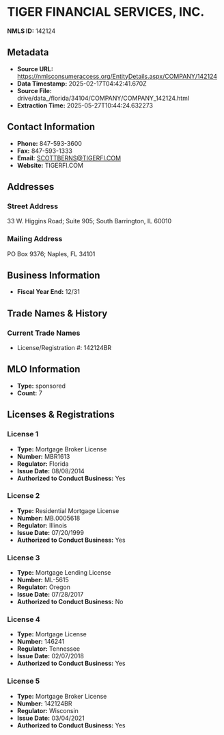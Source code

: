 # TIGER FINANCIAL SERVICES, INC.

**NMLS ID:** 142124

## Metadata
- **Source URL:** https://nmlsconsumeraccess.org/EntityDetails.aspx/COMPANY/142124
- **Data Timestamp:** 2025-02-17T04:42:41.670Z
- **Source File:** drive/data_/florida/34104/COMPANY/COMPANY_142124.html
- **Extraction Time:** 2025-05-27T10:44:24.632273

## Contact Information
- **Phone:** 847-593-3600
- **Fax:** 847-593-1333
- **Email:** SCOTTBERNS@TIGERFI.COM
- **Website:** TIGERFI.COM

## Addresses
### Street Address
33 W. Higgins Road; Suite 905; South Barrington, IL 60010

### Mailing Address
PO Box 9376; Naples, FL 34101

## Business Information
- **Fiscal Year End:** 12/31

## Trade Names & History
### Current Trade Names
- License/Registration #: 142124BR

## MLO Information
- **Type:** sponsored
- **Count:** 7

## Licenses & Registrations

### License 1
- **Type:** Mortgage Broker License
- **Number:** MBR1613
- **Regulator:** Florida
- **Issue Date:** 08/08/2014
- **Authorized to Conduct Business:** Yes

### License 2
- **Type:** Residential Mortgage License
- **Number:** MB.0005618
- **Regulator:** Illinois
- **Issue Date:** 07/20/1999
- **Authorized to Conduct Business:** Yes

### License 3
- **Type:** Mortgage Lending License
- **Number:** ML-5615
- **Regulator:** Oregon
- **Issue Date:** 07/28/2017
- **Authorized to Conduct Business:** No

### License 4
- **Type:** Mortgage License
- **Number:** 146241
- **Regulator:** Tennessee
- **Issue Date:** 02/07/2018
- **Authorized to Conduct Business:** Yes

### License 5
- **Type:** Mortgage Broker License
- **Number:** 142124BR
- **Regulator:** Wisconsin
- **Issue Date:** 03/04/2021
- **Authorized to Conduct Business:** Yes
